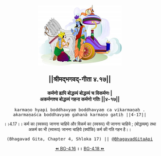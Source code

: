 <center><img src="../../asset/BG.png" alt="#API #bhagavadgitaapi #slok #nodejs #js #api #gitaapi #krishna #hinduism #vedic #ISKCON #shreemadbhagavadgita #technology"/>
<h2>||श्रीमद्‍भगवद्‍-गीता ४.१७||</h2>
<h3>कर्मणो ह्यपि बोद्धव्यं बोद्धव्यं च विकर्मणः |<br/>अकर्मणश्च बोद्धव्यं गहना कर्मणो गतिः ||४-१७||</h3>
<pre>karmaṇo hyapi boddhavyaṃ boddhavyaṃ ca vikarmaṇaḥ .<br/>akarmaṇaśca boddhavyaṃ gahanā karmaṇo gatiḥ ||4-17||</pre>
<p>।।4.17।। कर्म का (स्वरूप) जानना चाहिये और विकर्म का (स्वरूप) भी जानना चाहिये ; (बोद्धव्यम्) तथा अकर्म का भी (स्वरूप) जानना चाहिये (क्योंकि) कर्म की गति गहन है।।</p>
<pre>(Bhagavad Gita, Chapter 4, Shloka 17) || <a href="https://twitter.com/bhagavadgitaapi">@BhagavadGitaApi</a></pre><a href="../../4/16">⏪  BG-4.16</a><b>        ।।        </b><a href="../../4/18">BG-4.18  ⏩</a></center></center>